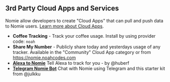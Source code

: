 ## 3rd Party Cloud Apps and Services

Nomie allow developers to create "Cloud Apps" that can pull and push data to Nomie users. [Learn more about Cloud Apps](../development/cloud-apps.md).


- **Coffee Tracking** - Track your coffee usage. Install by using provider code: ``noah``
- **Share My Number** - Publicly share today and yesterdays usage of any tracker.  Available in the "Community" Cloud App category or from https://nomie.noahcodes.com
- **[Alexa to Nomie](https://github.com/huberf/nomiealexa)** Tell Alexa to track for you - by @huberf  
- **[Telegram Nomie Bot](https://github.com/julkku/telegram-nomie-bot)** Chat with Nomie using Telegram and this starter kit from @julkku
